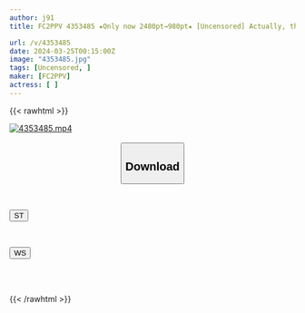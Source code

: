 ```yaml
---
author: j91
title: FC2PPV 4353485 ★Only now 2480pt→980pt★ [Uncensored] Actually, the girlfriend who is a member of an idol group is retiring from 〇〇 Barre (please watch and save as soon as possible) After the first shoot, she is having sex with her whole body in fishnet stockings ~ Already I will not be held responsible if you are pregnant.

url: /v/4353485
date: 2024-03-25T00:15:00Z
image: "4353485.jpg"
tags: [Uncensored, ]
maker: [FC2PPV]
actress: [ ]
---
```



{{< rawhtml >}}

<div class="video" data-videoid="lq0QjPazKaC7kLD">
    <a href="javascript:;">
        <img src="/v/4353485/4353485.jpg" width="WIDTH" height="HEIGHT" alt="4353485.mp4" loading="lazy">
    </a>
</div>

<script type="text/javascript" src="https://j91.asia/asset/on-demand-st.js"></script>

<br>
  <link rel="stylesheet" href="https://j91.asia/asset/bs5.css">
  
  <center>
  <button class="btn btn-primary" type="button" data-bs-toggle="collapse" data-bs-target=".multi-collapse" aria-expanded="false" aria-controls="multiCollapseExample1 multiCollapseExample2"><h2>Download</h2></button></center>
</p>
<div class="row">
  <div class="col">
    <div class="collapse multi-collapse" id="multiCollapseExample1">
      <div class="card card-body">
	      	      <br>
<div class="buttons">  
<p><a href="https://streamtape.to/v/lq0QjPazKaC7kLD" target="_blank"><button class="btn-hover color-3"><i class="fa fa-download"></i> ST</button></a></p></div>
    </div>
  </div>
</div>
  <div class="col">
    <div class="collapse multi-collapse" id="multiCollapseExample2">
      <div class="card card-body">
	      <br>
<div class="buttons">
<p><a href="https://wolfstream.tv/yvzl8mde16nn" target="_blank"><button class="btn-hover color-8"><i class="fa fa-download"></i> WS</button></a></p></div>
<br><br>
      </div>
    </div>
  </div>
</div>

{{< /rawhtml >}}